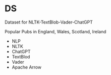 # DS
Dataset for NLTK-TextBlob-Vader-ChatGPT

Popular Pubs in England, Wales, Scotland, Ireland
- NLP 
- NLTK
- ChatGPT
- TextBlod
- Vader
- Apache Arrow
